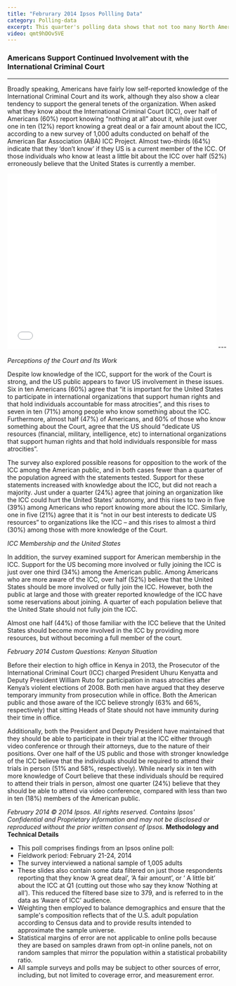 ```yaml
---
title: "Februrary 2014 Ipsos Pollling Data"
category: Polling-data
excerpt: This quarter's polling data shows that not too many North Americans know what the ICC is, but would support it if they did.
video: qmt9hDOv5VE
---
```


### Americans Support Continued Involvement with the International Criminal Court
---

Broadly speaking, Americans have fairly low self-reported knowledge of the International Criminal Court and its work, although they also show a clear tendency to support the general tenets of the organization. When asked what they know about the International Criminal Court (ICC), over half of Americans (60%) report knowing “nothing at all” about it, while just over one in ten (12%) report knowing a great deal or a fair amount about the ICC, according to a new survey of 1,000 adults conducted on behalf of the American Bar Association (ABA) ICC Project. Almost two-thirds (64%) indicate that they ‘don’t know’ if they US is a current member of the ICC. Of those individuals who know at least a little bit about the ICC over half (52%) erroneously believe that the United States is currently a member. 

<iframe src="//www.slideshare.net/slideshow/embed_code/37109069" width="476" height="400" frameborder="0" marginwidth="0" marginheight="0" scrolling="no"></iframe>
---

*Perceptions of the Court and Its Work*

Despite low knowledge of the ICC, support for the work of the Court is strong, and the US public appears to favor US involvement in these issues. Six in ten Americans (60%) agree that “it is important for the United States to participate in international organizations that support human rights and that hold individuals accountable for mass atrocities”, and this rises to seven in ten (71%) among people who know something about the ICC. Furthermore, almost half (47%) of Americans, and 60% of those who know something about the Court, agree that the US should “dedicate US resources (financial, military, intelligence, etc) to international organizations that support human rights and that hold individuals responsible for mass atrocities”. 

The survey also explored possible reasons for opposition to the work of the ICC among the American public, and in both cases fewer than a quarter of the population agreed with the statements tested. Support for these statements increased with knowledge about the ICC, but did not reach a majority. Just under a quarter (24%) agree that joining an organization like the ICC could hurt the United States’ autonomy, and this rises to two in five (39%) among Americans who report knowing more about the ICC. Similarly, one in five (21%) agree that it is “not in our best interests to dedicate US resources” to organizations like the ICC – and this rises to almost a third (30%) among those with more knowledge of the Court. 

*ICC Membership and the United States*

In addition, the survey examined support for American membership in the ICC. Support for the US becoming more involved or fully joining the ICC is just over one third (34%) among the American public. Among Americans who are more aware of the ICC, over half (52%) believe that the United States should be more involved or fully join the ICC. However, both the public at large and those with greater reported knowledge of the ICC have some reservations about joining. A quarter of each population believe that the United State should not fully join the ICC.  

Almost one half (44%) of those familiar with the ICC believe that the United States should become more involved in the ICC by providing more resources, but without becoming a full member of the court.

*February 2014 Custom Questions: Kenyan Situation*

Before their election to high office in Kenya in 2013, the Prosecutor of the International Criminal Court (ICC) charged President Uhuru Kenyatta and Deputy President William Ruto for participation in mass atrocities after Kenya’s violent elections of 2008. Both men have argued that they deserve temporary immunity from prosecution while in office. Both the American public and those aware of the ICC believe strongly (63% and 66%, respectively) that sitting Heads of State should not have immunity during their time in office. 

Additionally, both the President and Deputy President have maintained that they should be able to participate in their trial at the ICC either through video conference or through their attorneys, due to the nature of their positions. Over one half of the US public and those with stronger knowledge of the ICC believe that the individuals should be required to attend their trials in person (51% and 58%, respectively). While nearly six in ten with more knowledge of Court believe that these individuals should be required to attend their trials in person, almost one quarter (24%) believe that they should be able to attend via video conference, compared with less than two in ten (18%) members of the American public. 



*February 2014 © 2014 Ipsos. All rights reserved. Contains Ipsos' Confidential and Proprietary information and may not be disclosed or reproduced without the prior written consent of Ipsos.*
**Methodology and Technical Details**

- This poll comprises findings from an Ipsos online poll:
- Fieldwork period: February 21-24, 2014
- The survey interviewed a national sample of 1,005 adults
- These slides also contain some data filtered on just those respondents reporting that they know ‘A great deal’, ‘A fair amount’, or ‘ A little bit’ about the ICC at Q1 (cutting out those who say they know ‘Nothing at all’). This reduced the filtered base size to 379, and is referred to in the data as ‘Aware of ICC’ audience.
- Weighting then employed to balance demographics and ensure that the sample's composition reflects that of the U.S. adult population according to Census data and to provide results intended to approximate the sample universe.
- Statistical margins of error are not applicable to online polls because they are based on samples drawn from opt-in online panels, not on random samples that mirror the population within a statistical probability ratio.
- All sample surveys and polls may be subject to other sources of error, including, but not limited to coverage error, and measurement error.


